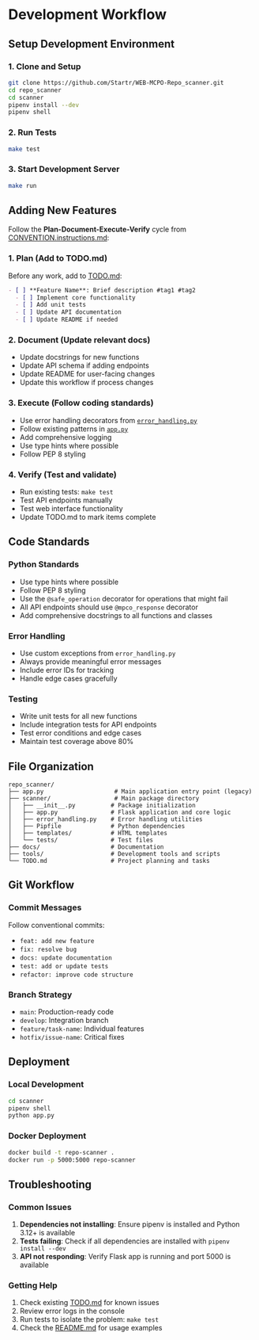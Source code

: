 # Development Workflow

## Setup Development Environment

### 1. Clone and Setup
```bash
git clone https://github.com/Startr/WEB-MCPO-Repo_scanner.git
cd repo_scanner
cd scanner
pipenv install --dev
pipenv shell
```

### 2. Run Tests
```bash
make test
```

### 3. Start Development Server
```bash
make run
```

## Adding New Features

Follow the **Plan-Document-Execute-Verify** cycle from [CONVENTION.instructions.md](../CONVENTION.instructions.md):

### 1. Plan (Add to TODO.md)
Before any work, add to [TODO.md](../TODO.md):
```markdown
- [ ] **Feature Name**: Brief description #tag1 #tag2
  - [ ] Implement core functionality
  - [ ] Add unit tests
  - [ ] Update API documentation
  - [ ] Update README if needed
```

### 2. Document (Update relevant docs)
- Update docstrings for new functions
- Update API schema if adding endpoints
- Update README for user-facing changes
- Update this workflow if process changes

### 3. Execute (Follow coding standards)
- Use error handling decorators from [`error_handling.py`](../scanner/error_handling.py)
- Follow existing patterns in [`app.py`](../scanner/app.py)
- Add comprehensive logging
- Use type hints where possible
- Follow PEP 8 styling

### 4. Verify (Test and validate)
- Run existing tests: `make test`
- Test API endpoints manually
- Test web interface functionality
- Update TODO.md to mark items complete

## Code Standards

### Python Standards
- Use type hints where possible
- Follow PEP 8 styling
- Use the `@safe_operation` decorator for operations that might fail
- All API endpoints should use `@mpco_response` decorator
- Add comprehensive docstrings to all functions and classes

### Error Handling
- Use custom exceptions from `error_handling.py`
- Always provide meaningful error messages
- Include error IDs for tracking
- Handle edge cases gracefully

### Testing
- Write unit tests for all new functions
- Include integration tests for API endpoints
- Test error conditions and edge cases
- Maintain test coverage above 80%

## File Organization

```
repo_scanner/
├── app.py                    # Main application entry point (legacy)
├── scanner/                  # Main package directory
│   ├── __init__.py          # Package initialization
│   ├── app.py               # Flask application and core logic
│   ├── error_handling.py    # Error handling utilities
│   ├── Pipfile              # Python dependencies
│   ├── templates/           # HTML templates
│   └── tests/               # Test files
├── docs/                    # Documentation
├── tools/                   # Development tools and scripts
└── TODO.md                  # Project planning and tasks
```

## Git Workflow

### Commit Messages
Follow conventional commits:
- `feat: add new feature`
- `fix: resolve bug`
- `docs: update documentation`
- `test: add or update tests`
- `refactor: improve code structure`

### Branch Strategy
- `main`: Production-ready code
- `develop`: Integration branch
- `feature/task-name`: Individual features
- `hotfix/issue-name`: Critical fixes

## Deployment

### Local Development
```bash
cd scanner
pipenv shell
python app.py
```

### Docker Deployment
```bash
docker build -t repo-scanner .
docker run -p 5000:5000 repo-scanner
```

## Troubleshooting

### Common Issues
1. **Dependencies not installing**: Ensure pipenv is installed and Python 3.12+ is available
2. **Tests failing**: Check if all dependencies are installed with `pipenv install --dev`
3. **API not responding**: Verify Flask app is running and port 5000 is available

### Getting Help
1. Check existing [TODO.md](../TODO.md) for known issues
2. Review error logs in the console
3. Run tests to isolate the problem: `make test`
4. Check the [README.md](../README.md) for usage examples
